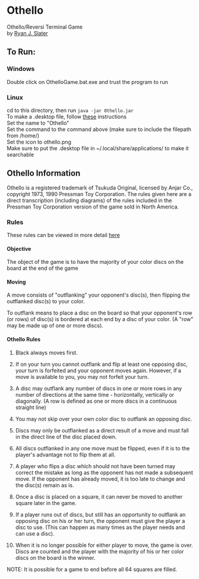 # Othello
Othello/Reversi Terminal Game<br/>
by [Ryan J. Slater](https://github.com/rjslater2000/Othello)

## To Run:

### Windows
Double click on OthelloGame.bat.exe and trust the program to run

### Linux
cd to this directory, then run
`java -jar Othello.jar`<br/>
To make a .desktop file, follow [these](https://askubuntu.com/questions/64222/how-can-i-create-launchers-on-my-desktop) instructions<br/>
Set the name to "Othello"<br/>
Set the command to the command above (make sure to include the filepath from /home/)<br/>
Set the icon to othello.png<br/>
Make sure to put the .desktop file in ~/.local/share/applications/ to make it searchable

## Othello Information

Othello is a registered trademark of Tsukuda Original, licensed by Anjar Co., copyright 1973, 1990 Pressman Toy Corporation.
The rules given here are a direct transcription (including diagrams) of the rules included in the Pressman Toy Corporation version of the game sold in North America.

### Rules
These rules can be viewed in more detail [here](http://www.hannu.se/games/othello/rules.htm)

#### Objective
The object of the game is to have the majority of your color discs on the board at the end of the game

#### Moving
A move consists of "outflanking" your opponent's disc(s), then flipping the outflanked disc(s) to your color.

To outflank means to place a disc on the board so that your opponent's row (or rows) of disc(s) is bordered at each end by a disc of your color. (A "row" may be made up of one or more discs).

#### Othello Rules
1. Black always moves first.

2. If on your turn you cannot outflank and flip at least one opposing disc, your turn is forfeited and your opponent moves again. However, if a move is available to you, you may not forfeit your turn.

3. A disc may outflank any number of discs in one or more rows in any number of directions at the same time - horizontally, vertically or diagonally. (A row is defined as one or more discs in a continuous straight line)

4. You may not skip over your own color disc to outflank an opposing disc.

5. Discs may only be outflanked as a direct result of a move and must fall in the direct line of the disc placed down.

6. All discs outflanked in any one move must be flipped, even if it is to the player's advantage not to flip them at all.

7. A player who flips a disc which should not have been turned may correct the mistake as long as the opponent has not made a subsequent move. If the opponent has already moved, it is too late to change and the disc(s) remain as is.

8. Once a disc is placed on a square, it can never be moved to another square later in the game.

9. If a player runs out of discs, but still has an opportunity to outflank an opposing disc on his or her turn, the opponent must give the player a disc to use. (This can happen as many times as the player needs and can use a disc).

10. When it is no longer possible for either player to move, the game is over. Discs are counted and the player with the majority of his or her color discs on the board is the winner.

NOTE: It is possible for a game to end before all 64 squares are filled.
